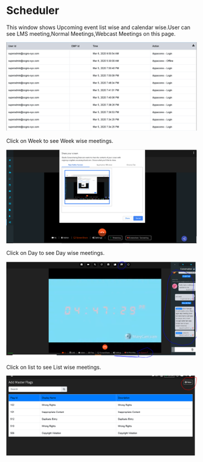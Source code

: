 # Scheduler

This window shows Upcoming event list wise and calendar wise.User can see LMS meeting,Normal Meetings,Webcast Meetings on this page.

![](../../.gitbook/assets/image%20%28249%29.png)

Click on Week to see Week wise meetings.

![](../../.gitbook/assets/image%20%2896%29.png)

Click on Day to see Day wise meetings.

![](../../.gitbook/assets/image%20%28192%29.png)

Click on list to see List wise meetings.

![](../../.gitbook/assets/image%20%28204%29.png)

